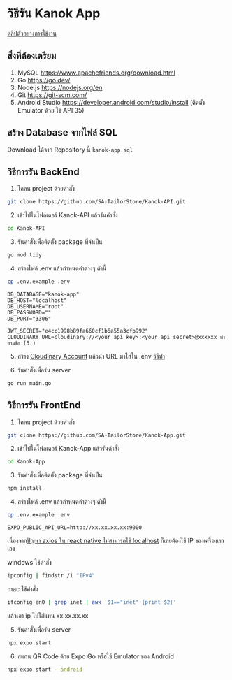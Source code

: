 # วิธีรัน Kanok App
[คลิปตัวอย่างการใช้งาน](https://youtu.be/w4qy4m1k2XQ)

## สิ่งที่ต้องเตรียม
1. MySQL https://www.apachefriends.org/download.html
2. Go https://go.dev/
3. Node.js https://nodejs.org/en
4. Git https://git-scm.com/
5. Android Studio https://developer.android.com/studio/install (ติดตั้ง Emulator ด้วย ใช้ API 35)

## สร้าง Database จากไฟล์ SQL
Download ได้จาก Repository นี้ `kanok-app.sql`

## วิธีการรัน BackEnd
1. โคลน project ด้วยคำสั่ง 
```bash
git clone https://github.com/SA-TailorStore/Kanok-API.git
```
2. เข้าไปในโฟลเดอร์ Kanok-API แล้วรันคำสั่ง
```bash
cd Kanok-API
```
3. รันคำสั่งเพื่อติดตั้ง package ที่จำเป็น
```bash
go mod tidy
```
4. สร้างไฟล์ .env แล้วกำหนดค่าต่างๆ ดังนี้
```bash
cp .env.example .env
```
```.env
DB_DATABASE="kanok-app"
DB_HOST="localhost"
DB_USERNAME="root"
DB_PASSWORD=""
DB_PORT="3306"

JWT_SECRET="e4cc1998b89fa660cf1b6a55a3cfb992"
CLOUDINARY_URL=cloudinary://<your_api_key>:<your_api_secret>@xxxxxx ทำตามข้อ (5.)
```
5. สร้าง [Cloudinary Account](https://cloudinary.com/) แล้วนำ URL มาใส่ใน .env [วิธีทำ](https://youtu.be/CxAnPfVStWU)

6. รันคำสั่งเพื่อรัน server
```bash
go run main.go
```

## วิธีการรัน FrontEnd
1. โคลน project ด้วยคำสั่ง 
```bash
git clone https://github.com/SA-TailorStore/Kanok-App.git
```
2. เข้าไปในโฟลเดอร์ Kanok-App แล้วรันคำสั่ง
```bash
cd Kanok-App
```
3. รันคำสั่งเพื่อติดตั้ง package ที่จำเป็น
```bash
npm install
```
4. สร้างไฟล์ .env แล้วกำหนดค่าต่างๆ ดังนี้
```bash
cp .env.example .env
```
```.env
EXPO_PUBLIC_API_URL=http://xx.xx.xx.xx:9000
```
เนื่องจาก[ปัญหา axios ใน react native ไม่สามารถใช้ localhost](https://stackoverflow.com/questions/42189301/axios-in-react-native-not-calling-server-in-localhost) ก็เลยต้องใช้ IP ของเครื่องเราเอง

windows ใช้คำสั่ง
```bash
ipconfig | findstr /i "IPv4"
```
mac ใช้คำสั่ง
```bash
ifconfig en0 | grep inet | awk '$1=="inet" {print $2}'
```
แล้วเอา ip ไปใส่แทน xx.xx.xx.xx

5. รันคำสั่งเพื่อรัน server
```bash
npx expo start
```
6. สแกน QR Code ด้วย Expo Go หรือใช้ Emulator ของ Android
```bash
npx expo start --android
```